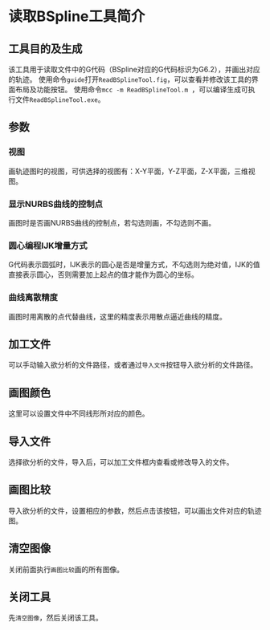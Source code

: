 # 读取BSpline工具简介
## 工具目的及生成
该工具用于读取文件中的G代码（BSpline对应的G代码标识为G6.2），并画出对应的轨迹。
使用命令`guide`打开`ReadBSplineTool.fig`，可以查看并修改该工具的界面布局及功能按钮。
使用命令`mcc -m ReadBSplineTool.m `，可以编译生成可执行文件`ReadBSplineTool.exe`。
## 参数
### 视图
画轨迹图时的视图，可供选择的视图有：X-Y平面，Y-Z平面，Z-X平面，三维视图。
### 显示NURBS曲线的控制点
画图时是否画NURBS曲线的控制点，若勾选则画，不勾选则不画。
### 圆心编程IJK增量方式
G代码表示圆弧时，IJK表示的圆心是否是增量方式，不勾选则为绝对值，IJK的值直接表示圆心，否则需要加上起点的值才能作为圆心的坐标。
### 曲线离散精度
画图时用离散的点代替曲线，这里的精度表示用散点逼近曲线的精度。
## 加工文件
可以手动输入欲分析的文件路径，或者通过`导入文件`按钮导入欲分析的文件路径。
## 画图颜色
这里可以设置文件中不同线形所对应的颜色。
## 导入文件
选择欲分析的文件，导入后，可以加工文件框内查看或修改导入的文件。
## 画图比较
导入欲分析的文件，设置相应的参数，然后点击该按钮，可以画出文件对应的轨迹图。
## 清空图像
关闭前面执行`画图比较`画的所有图像。
## 关闭工具
先`清空图像`，然后关闭该工具。